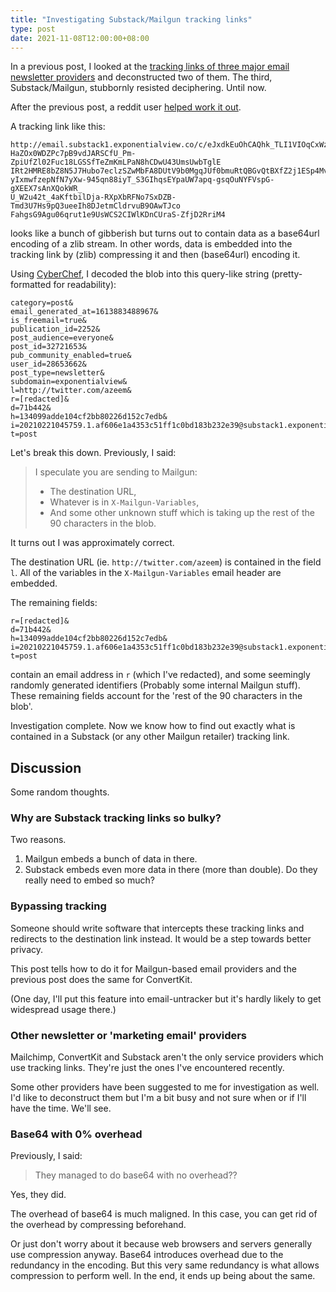 ```yaml
---
title: "Investigating Substack/Mailgun tracking links"
type: post
date: 2021-11-08T12:00:00+08:00
---
```


In a previous post, I looked at the [tracking links of three major email newsletter providers](/blog/whats-in-email-tracking-links-and-pixels/) and deconstructed two of them. The third, Substack/Mailgun, stubbornly resisted deciphering. Until now.
<!--more-->
After the previous post, a reddit user [helped work it out](https://www.reddit.com/r/programming/comments/nppkeg/whats_in_email_tracking_links_and_pixels/).

A tracking link like this:

```
http://email.substack1.exponentialview.co/c/eJxdkEuOhCAQhk_TLI1VIOqCxWz6GoZ
HaZOx0WDZPc7pB9vdJARSCfU_Pm-ZpiUfZl02Fuc18LGSSfTeZmKmLPaN8hCDwU43UmsUwbTglE
IRt2HMRE8bZ8N5J7Hubo7eclzSZwMbFA8DUtV9b0MgqJUf0bmuRtQBGvQtBXfZ2j1ESp4MvSgfS
yIxmwfzepNfN7yXw-945qn88iyT_S3GIhqsEYpaUW7apq-gsqOuNYFVspG-gXEEX7sAnXQokWR_
U_W2u42t_4aKftbilDja-RXpXbRFNo7SxDZB-Tmd3U7Hs9pQ3ueeIh8DJetmCldrvuB9OAwTJco
FahgsG9Agu06qrut1e9UsWCS2CIWlKDnCUraS-ZfjD2RriM4
```

looks like a bunch of gibberish but turns out to contain data as a base64url encoding of a zlib stream. In other words, data is embedded into the tracking link by (zlib) compressing it and then (base64url) encoding it.

Using [CyberChef](https://gchq.github.io/CyberChef), I decoded the blob into this query-like string (pretty-formatted for readability):

```
category=post&
email_generated_at=1613883488967&
is_freemail=true&
publication_id=2252&
post_audience=everyone&
post_id=32721653&
pub_community_enabled=true&
user_id=28653662&
post_type=newsletter&
subdomain=exponentialview&
l=http://twitter.com/azeem&
r=[redacted]&
d=71b442&
h=134099adde104cf2bb80226d152c7edb&
i=20210221045759.1.af606e1a4353c51ff1c0bd183b232e39@substack1.exponentialview.co&
t=post
```

Let's break this down. Previously, I said:

> I speculate you are sending to Mailgun:
>
> * The destination URL,
> * Whatever is in `X-Mailgun-Variables`,
> * And some other unknown stuff which is taking up the rest of the 90 characters in the blob.

It turns out I was approximately correct.

The destination URL (ie. `http://twitter.com/azeem`) is contained in the field `l`. All of the variables in the `X-Mailgun-Variables` email header are embedded.

The remaining fields:

```
r=[redacted]&
d=71b442&
h=134099adde104cf2bb80226d152c7edb&
i=20210221045759.1.af606e1a4353c51ff1c0bd183b232e39@substack1.exponentialview.co&
t=post
```

contain an email address in `r` (which I've redacted), and some seemingly randomly generated identifiers (Probably some internal Mailgun stuff). These remaining fields account for the 'rest of the 90 characters in the blob'.

Investigation complete. Now we know how to find out exactly what is contained in a Substack (or any other Mailgun retailer) tracking link.


## Discussion

Some random thoughts.

### Why are Substack tracking links so bulky?

Two reasons.

1. Mailgun embeds a bunch of data in there.
2. Substack embeds even more data in there (more than double). Do they really need to embed so much?

### Bypassing tracking

Someone should write software that intercepts these tracking links and redirects to the destination link instead. It would be a step towards better privacy.

This post tells how to do it for Mailgun-based email providers and the previous post does the same for ConvertKit.

(One day, I'll put this feature into email-untracker but it's hardly likely to get widespread usage there.)

### Other newsletter or 'marketing email' providers

Mailchimp, ConvertKit and Substack aren't the only service providers which use tracking links. They're just the ones I've encountered recently.

Some other providers have been suggested to me for investigation as well. I'd like to deconstruct them but I'm a bit busy and not sure when or if I'll have the time. We'll see.

### Base64 with 0% overhead

Previously, I said:

> They managed to do base64 with no overhead??

Yes, they did.

The overhead of base64 is much maligned. In this case, you can get rid of the overhead by compressing beforehand.

Or just don't worry about it because web browsers and servers generally use compression anyway. Base64 introduces overhead due to the redundancy in the encoding. But this very same redundancy is what allows compression to perform well. In the end, it ends up being about the same.

